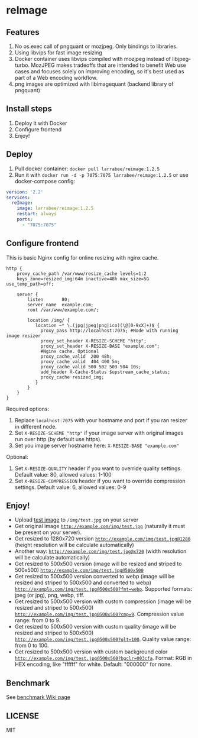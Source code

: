 # reImage

## Features
1. No os.exec call of pngquant or mozjpeg. Only bindings to libraries.
2. Using libvips for fast image resizing
3. Docker container uses libvips compiled with mozjpeg instead of libjpeg-turbo. MozJPEG makes tradeoffs that are intended to benefit Web use cases and focuses solely on improving encoding, so it's best used as part of a Web encoding workflow.
4. png images are optimized with libimagequant (backend library of pngquant)


## Install steps
1. Deploy it with Docker
2. Configure frontend
3. Enjoy!

## Deploy
1. Pull docker container:  `docker pull larrabee/reimage:1.2.5`
2. Run it with `docker run -d -p 7075:7075 larrabee/reimage:1.2.5` or use docker-compose config:
```yml
version: '2.2'
services:
  reImage:
    image: larrabee/reimage:1.2.5
    restart: always
    ports:
      - "7075:7075"  
```

## Configure frontend
This is basic Nginx config for online resizing with nginx cache.
```nginx
http {
    proxy_cache_path /var/www/resize_cache levels=1:2 
    keys_zone=resized_img:64m inactive=48h max_size=5G use_temp_path=off;

    server {
        listen       80;
        server_name  example.com;
        root /var/www/example.com/;

        location /img/ {
           location ~* \.(jpg|jpeg|png|ico)(\@[0-9xX]+)$ {
             proxy_pass http://localhost:7075; #Node with running image resizer
             proxy_set_header X-RESIZE-SCHEME "http";
             proxy_set_header X-RESIZE-BASE "example.com";
             #Nginx cache. Optional
             proxy_cache_valid  200 48h;
             proxy_cache_valid  404 400 5m;
             proxy_cache_valid 500 502 503 504 10s;
             add_header X-Cache-Status $upstream_cache_status;
             proxy_cache resized_img;
           }
        }
    }
}
```
Required options: 
1. Replace `localhost:7075` with your hostname and port if you ran resizer in different node. 
2. Set `X-RESIZE-SCHEME "http"` if your image server with original images run over http (by default use https). 
3. Set you image server hostname here: `X-RESIZE-BASE "example.com"` 

Optional: 
1. Set `X-RESIZE-QUALITY` header if you want to override quality settings. Default value: 80, allowed values: 1-100 
2. Set `X-RESIZE-COMPRESSION` header if you want to override compression settings. Default value: 6, allowed values: 0-9 


## Enjoy!
* Upload [test image](samples/jpeg/bird_1920x1279.jpg) to `/img/test.jpg` on your server
* Get original image [`http://example.com/img/test.jpg`](http://example.com/img/test.jpg) (naturally it must be present on your server).
* Get resized to 1280x720 version [`http://example.com/img/test.jpg@1280`](http://example.com/img/test.jpg@1280) (height resolution will be calculate automatically)
* Another way: [`http://example.com/img/test.jpg@x720`](http://example.com/img/test.jpg@x720) (width resolution will be calculate automatically)
* Get resized to 500x500 version (image will be resized and striped to 500x500) [`http://example.com/img/test.jpg@500x500`](http://example.com/img/test.jpg@500x500)  
* Get resized to 500x500 version converted to webp (image will be resized and striped to 500x500 and converted to webp) [`http://example.com/img/test.jpg@500x500?fmt=webp`](http://example.com/img/test.jpg@500x500?fmt=webp). Supported formats: jpeg (or jpg), png, webp, tiff.  
* Get resized to 500x500 version with custom compression (image will be resized and striped to 500x500) [`http://example.com/img/test.jpg@500x500?cmp=9`](http://example.com/img/test.jpg@500x500?cmp=9). Compression value range: from 0 to 9.  
* Get resized to 500x500 version with custom quality (image will be resized and striped to 500x500) [`http://example.com/img/test.jpg@500x500?qlt=100`](http://example.com/img/test.jpg@500x500?qlt=100). Quality value range: from 0 to 100.  
* Get resized to 500x500 version with custom background color [`http://example.com/img/test.jpg@500x500?bgclr=003cfa`](http://example.com/img/test.jpg@500x500?qlt=100). Format: RGB in HEX encoding, like "ffffff" for white. Default: "000000" for none.


## Benchmark
See [benchmark Wiki page](https://github.com/ultimate-guitar/reImage/wiki/Benchmark)

## LICENSE
MIT
